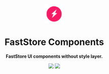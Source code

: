 <p align="center">
  <a href="https://faststore.dev">
    <img alt="Faststore" src="../ui/static/logo.png" width="60" />
  </a>
</p>
<h1 align="center">
  FastStore Components
</h1>
<p align="center">
  <strong>
  FastStore UI components without style layer.
  </strong>
</p>

<div style="display: flex; justify-content: center; width: 100%">
  <a href="https://www.npmjs.com/package/@faststore/components" style="padding: 0px 2px 0px 0px">
    <img src="https://badge.fury.io/js/%40faststore%2Fui.svg" />
  </a>
  <a href="https://bundlephobia.com/package/@faststore/components" style="padding: 0px 0px 0px 2px">
    <img src="https://badgen.net/bundlephobia/dependency-count/@faststore/components" />
  </a>
</div>
